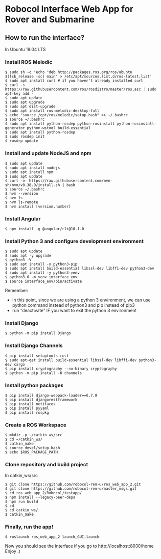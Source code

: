 # Robocol Interface Web App for Rover and Submarine
## How to run the interface?
In Ubuntu 18.04 LTS
### Install ROS Melodic
```console
$ sudo sh -c 'echo "deb http://packages.ros.org/ros/ubuntu $(lsb_release -sc) main" > /etc/apt/sources.list.d/ros-latest.list'
$ sudo apt install curl # if you haven't already installed curl
$ curl -s https://raw.githubusercontent.com/ros/rosdistro/master/ros.asc | sudo apt-key add -
$ sudo apt update
$ sudo apt upgrade
$ sudo apt dist-upgrade
$ sudo apt install ros-melodic-desktop-full
$ echo "source /opt/ros/melodic/setup.bash" >> ~/.bashrc
$ source ~/.bashrc
$ sudo apt install python-rosdep python-rosinstall python-rosinstall-generator python-wstool build-essential
$ sudo apt install python-rosdep
$ sudo rosdep init
$ rosdep update
```
### Install and update NodeJS and npm
```console
$ sudo apt update
$ sudo apt install nodejs
$ sudo apt install npm
$ sudo apt update
$ curl -o- https://raw.githubusercontent.com/nvm-sh/nvm/v0.38.0/install.sh | bash
$ source ~/.bashrc
$ nvm --version
$ nvm ls
$ nvm ls-remote
$ nvm install [version.number]
```
### Install Angular
```console
$ npm install -g @angular/cli@10.1.0
```
### Install Python 3 and configure development environment
```console
$ sudo apt update
$ sudo apt -y upgrade
$ python3 -V
$ sudo apt install -y python3-pip
$ sudo apt install build-essential libssl-dev libffi-dev python3-dev
$ sudo apt install -y python3-venv
$ python3.6 -m venv interface_env
$ source interface_env/bin/activate
```
Remember: 
- in this point, since we are using a python 3 environment, we can use python command instead of python3 and pip instead of pip3
- run "deactivate" IF you want to exit the python 3 environment
### Install Django
```console
$ python -m pip install Django
```
### Install Django Channels
```console
$ pip install setuptools-rust
$ sudo apt-get install build-essential libssl-dev libffi-dev python3-dev cargo
$ pip install cryptography --no-binary cryptography
$ python -m pip install -U channels
```
### Install python packages
```console
$ pip install django-webpack-loader==0.7.0
$ pip install djangorestframework
$ pip install netifaces
$ pip install pyyaml
$ pip install rospkg
```
### Create a ROS Workspace
```console
$ mkdir -p ~/catkin_ws/src
$ cd ~/catkin_ws/
$ catkin_make
$ source devel/setup.bash
$ echo $ROS_PACKAGE_PATH
```
### Clone repository and build project
In catkin_ws/src
```console
$ git clone https://github.com/robocol-rem-u/ros_web_app_2.git
$ git clone https://github.com/robocol-rem-u/master_msgs.git
$ cd ros_web_app_2/Robocol/testapp/
$ npm install --legacy-peer-deps
$ npm run build
$ cd
$ cd catkin_ws/
$ catkin_make
```
### Finally, run the app!
```console
$ roslaunch ros_web_app_2 launch_GUI.launch
```
Now you should see the interface if you go to http://localhost:8000/home
Enjoy :)
